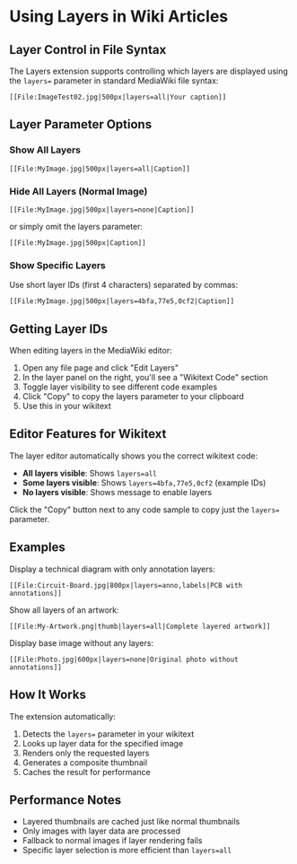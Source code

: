# Using Layers in Wiki Articles

## Layer Control in File Syntax

The Layers extension supports controlling which layers are displayed using the `layers=` parameter in standard MediaWiki file syntax:

```
[[File:ImageTest02.jpg|500px|layers=all|Your caption]]
```

## Layer Parameter Options

### Show All Layers
```
[[File:MyImage.jpg|500px|layers=all|Caption]]
```

### Hide All Layers (Normal Image)
```
[[File:MyImage.jpg|500px|layers=none|Caption]]
```
or simply omit the layers parameter:
```
[[File:MyImage.jpg|500px|Caption]]
```

### Show Specific Layers
Use short layer IDs (first 4 characters) separated by commas:
```
[[File:MyImage.jpg|500px|layers=4bfa,77e5,0cf2|Caption]]
```

## Getting Layer IDs

When editing layers in the MediaWiki editor:

1. Open any file page and click "Edit Layers"
2. In the layer panel on the right, you'll see a "Wikitext Code" section
3. Toggle layer visibility to see different code examples
4. Click "Copy" to copy the layers parameter to your clipboard
5. Use this in your wikitext

## Editor Features for Wikitext

The layer editor automatically shows you the correct wikitext code:

- **All layers visible**: Shows `layers=all`
- **Some layers visible**: Shows `layers=4bfa,77e5,0cf2` (example IDs)
- **No layers visible**: Shows message to enable layers

Click the "Copy" button next to any code sample to copy just the `layers=` parameter.

## Examples

Display a technical diagram with only annotation layers:
```
[[File:Circuit-Board.jpg|800px|layers=anno,labels|PCB with annotations]]
```

Show all layers of an artwork:
```
[[File:My-Artwork.png|thumb|layers=all|Complete layered artwork]]
```

Display base image without any layers:
```
[[File:Photo.jpg|600px|layers=none|Original photo without annotations]]
```

## How It Works

The extension automatically:
1. Detects the `layers=` parameter in your wikitext
2. Looks up layer data for the specified image
3. Renders only the requested layers
4. Generates a composite thumbnail
5. Caches the result for performance

## Performance Notes

- Layered thumbnails are cached just like normal thumbnails
- Only images with layer data are processed
- Fallback to normal images if layer rendering fails
- Specific layer selection is more efficient than `layers=all`
